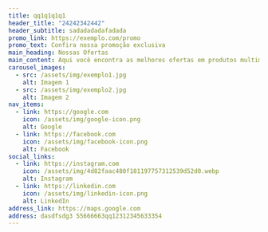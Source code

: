 ```yaml
---
title: qq1q1q1q1
header_title: "24242342442"
header_subtitle: sadadadadafadada
promo_link: https://exemplo.com/promo
promo_text: Confira nossa promoção exclusiva
main_heading: Nossas Ofertas
main_content: Aqui você encontra as melhores ofertas em produtos multimarcas.
carousel_images:
  - src: /assets/img/exemplo1.jpg
    alt: Imagem 1
  - src: /assets/img/exemplo2.jpg
    alt: Imagem 2
nav_items:
  - link: https://google.com
    icon: /assets/img/google-icon.png
    alt: Google
  - link: https://facebook.com
    icon: /assets/img/facebook-icon.png
    alt: Facebook
social_links:
  - link: https://instagram.com
    icon: /assets/img/4d82faac480f181197757312539d52d0.webp
    alt: Instagram
  - link: https://linkedin.com
    icon: /assets/img/linkedin-icon.png
    alt: LinkedIn
address_link: https://maps.google.com
address: dasdfsdg3 55666663qq12312345633354
---
```


